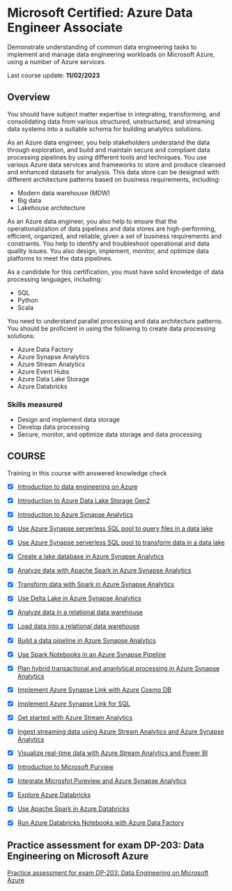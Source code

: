 # Microsoft Certified: Azure Data Engineer Associate

Demonstrate understanding of common data engineering tasks to implement and manage data engineering workloads on Microsoft Azure, using a number of Azure services.

Last course update: **11/02/2023**

## Overview

You should have subject matter expertise in integrating, transforming, and consolidating data from various structured, unstructured, and streaming data systems into a suitable schema for building analytics solutions.

As an Azure data engineer, you help stakeholders understand the data through exploration, and build and maintain secure and compliant data processing pipelines by using different tools and techniques. You use various Azure data services and frameworks to store and produce cleansed and enhanced datasets for analysis. This data store can be designed with different architecture patterns based on business requirements, including:

 - Modern data warehouse (MDW)
 - Big data
 - Lakehouse architecture

As an Azure data engineer, you also help to ensure that the operationalization of data pipelines and data stores are high-performing, efficient, organized, and reliable, given a set of business requirements and constraints. You help to identify and troubleshoot operational and data quality issues. You also design, implement, monitor, and optimize data platforms to meet the data pipelines.

As a candidate for this certification, you must have solid knowledge of data processing languages, including:

 - SQL
 - Python
 - Scala

You need to understand parallel processing and data architecture patterns. You should be proficient in using the following to create data processing solutions:

 - Azure Data Factory
 - Azure Synapse Analytics
 - Azure Stream Analytics
 - Azure Event Hubs
 - Azure Data Lake Storage
 - Azure Databricks

### Skills measured

 - Design and implement data storage
 - Develop data processing
 - Secure, monitor, and optimize data storage and data processing


## COURSE

Training in this course with answered knowledge check

 - [x] [Introduction to data engineering on Azure](./introduction_data_engineering.md)
 - [x] [Introduction to Azure Data Lake Storage Gen2](./introduction_data_lake_storage.md)
 - [x] [Introduction to Azure Synapse Analytics](./introduction_synapse_analytics.md)
 - [x] [Use Azure Synapse serverless SQL pool to query files in a data lake](./use_synapse_sql_query_data_lake.md)
 - [x] [Use Azure Synapse serverless SQL pool to transform data in a data lake](./use_synapse_sql_transform_data_lake.md)
 - [x] [Create a lake database in Azure Synapse Analytics](./create_lake_db_synapse_analytics.md)
 - [x] [Analyze data with Apache Spark in Azure Synapse Analytics](./analyze_data_apache_spark_in_synapse.md)
 - [x] [Transform data with Spark in Azure Synapse Analytics](./transform_data_spark_in_synapse.md)
 - [x] [Use Delta Lake in Azure Synapse Analytics](./use_delta_lake_in_synapse.md)
 - [x] [Analyze data in a relational data warehouse](./analyze_data_in_data_warehouse.md)
 - [x] [Load data into a relational data warehouse](./load_data_into_warehouse.md)
 - [x] [Build a data pipeline in Azure Synapse Analytics](./build_pipeline_in_synapse.md)
 - [x] [Use Spark Notebooks in an Azure Synapse Pipeline](./use_spark_notebook_synapse_pipeline.md)
 - [x] [Plan hybrid transactional and ananlytical processing in Azure Synapse Analytics](./plan_hybrid_transactional_analytical_process.md)
 - [x] [Implement Azure Synapse Link with Azure Cosmo DB](./implement_synapse_link_with_cosmodb.md)
 - [x] [Implement Azure Synapse Link for SQL](./implement_synapse_link_for_sql.md)
 - [x] [Get started with Azure Stream Analytics](./get_started_azure_stream_analytics.md)
 - [x] [Ingest streaming data using Azure Stream Analytics and Azure Synapse Analytics](./ingest_streaming_data_stream_and_synapse.md)
 - [x] [Visualize real-time data with Azure Stream Analytics and Power BI](./visualize_real_time_data_stream_and_powerbi.md)
 - [x] [Introduction to Microsoft Purview](./introduction_microsoft_pureview.md)
 - [x] [Integrate Microsfot Pureview and Azure Synapse Analytics](./integrate_pureview_and_synapse.md)
 - [x] [Explore Azure Databricks](./explore_azure_databricks.md)
 - [x] [Use Apache Spark in Azure Databricks](./use_spark_in_databricks.md)
 - [x] [Run Azure Databricks Notebooks with Azure Data Factory](./run_databricks_notebooks_in_data_factory.md)



## Practice assessment for exam DP-203: Data Engineering on Microsoft Azure

[Practice assessment for exam DP-203: Data Engineering on Microsoft Azure](./prep_exam.md)